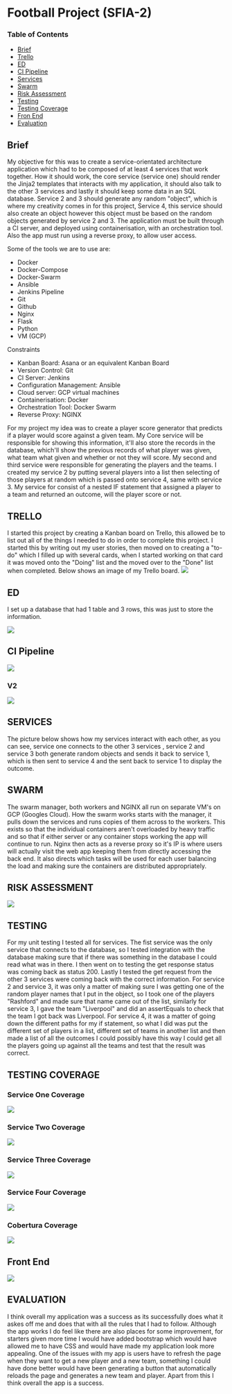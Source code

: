 # Football Project (SFIA-2)

### Table of Contents
- [Brief](#brief)
- [Trello](#trello)
- [ED](#ED)
- [CI Pipeline](#ci=pipeline)
- [Services](#services)
- [Swarm](#swarm)
- [Risk Assessment](#risk-assessment)
- [Testing](#testing)
- [Testing Coverage](testing-coverage)
- [Fron End](#front-end)
- [Evaluation](#evaluation)

## Brief
My objective for this was to create a service-orientated architecture application which had to be composed of at least 4 services that work together. How it should work, the core service (service one) should render the Jinja2 templates that interacts with my application, it should also talk to the other 3 services and lastly it should keep some data in an SQL database. Service 2 and 3 should generate any random "object", which is where my creativity comes in for this project, Service 4, this service should also create an object however this object must be based on the random objects generated by service 2 and 3. The application must be built through a CI server, and deployed using containerisation, with an orchestration tool. Also the app must run using a reverse proxy, to allow user access.

Some of the tools we are to use are:
- Docker
- Docker-Compose
- Docker-Swarm
- Ansible
- Jenkins Pipeline
- Git
- Github
- Nginx
- Flask
- Python
- VM (GCP)

Constraints
- Kanban Board: Asana or an equivalent Kanban Board
- Version Control: Git
- CI Server: Jenkins
- Configuration Management: Ansible
- Cloud server: GCP virtual machines
- Containerisation: Docker
- Orchestration Tool: Docker Swarm
- Reverse Proxy: NGINX

For my project my idea was to create a player score generator that predicts if a player would score against a given team. My Core service will be responsible for showing this information, it'll also store the records in the database, which'll show the previous records of what player was given, what team what given and whether or not they will score. My second and third service were responsible for generating the players and the teams. I created my service 2 by putting several players into a list then selecting of those players at random which is passed onto service 4, same with service 3. My service for consist of a nested IF statement that assigned a player to a team and returned an outcome, will the player score or not.

## TRELLO
I started this project by creating a Kanban board on Trello, this allowed be to list out all of the things I needed to do in order to complete this project. I started this by writing out my user stories, then moved on to creating a "to-do" which I filled up with several cards, when I started working on that card it was moved onto the "Doing" list and the moved over to the "Done" list when completed. Below shows an image of my Trello board.
![](images/footballtrelloboard.png)

## ED
I set up a database that had 1 table and 3 rows, this was just to store the information.

![](images/footballED.png)

## CI Pipeline
![](images/footballPipline1.png)

### V2

![](images/footballPipeline2.png)


## SERVICES
The picture below shows how my services interact with each other, as you can see, service one connects to the other 3 services , service 2 and service 3 both generate random objects and sends it back to service 1, which is then sent to service 4 and the sent back to service 1 to display the outcome.

## SWARM
The swarm manager,  both workers and NGINX all run on separate VM's on GCP (Googles Cloud). How the swarm works starts with the manager, it pulls down the services and runs copies of them across to the workers. This exists so that the individual containers aren't overloaded by heavy traffic and so that if either server or any container stops working the app will continue to run. Nginx then acts as a reverse proxy so it's IP is where users will actually visit the web app keeping them from directly accessing the back end. It also directs which tasks will be used for each user balancing the load and making sure the containers are distributed appropriately.



## RISK ASSESSMENT

![](images/footballRisk.png)

## TESTING
For my unit testing I tested all for services. The fist service was the only service that connects to the database, so I tested integration with the database making sure that if there was something in the database I could read what was in there. I then went on to testing the get response status was coming back as status 200. Lastly I tested the get request from the other 3 services were coming back with the correct information.
For service 2 and service 3, it was only a matter of making sure I was getting one of the random player names that I put in the object, so I took one of the players "Rashford" and made sure that name came out of the list, similarly for service 3, I gave the team "Liverpool" and did an assertEquals to check that the team I got back was Liverpool.
For service 4, it was a matter of going down the different paths for my if statement, so what I did was put the different set of players in a list, different set of teams in another list and then made a list of all the outcomes I could possibly have this way I could get all the players going up against all the teams and test that the result was correct.


## TESTING COVERAGE

### Service One Coverage
![](images/outcomeCovReport.png)

### Service Two Coverage
![](images/playerCovReport.png)

### Service Three Coverage
![](images/TeamCovReport.png)

### Service Four Coverage
![](images/ResultCovReport.png)

### Cobertura Coverage
![](images/CoberturaCovReport.png)


## Front End

![](images/footballFrontend.png)


## EVALUATION
I think overall my application was a success as its successfully does what it askes off me and does that with all the rules that I had to follow. Although the app works I do feel like there are also places for some improvement, for starters given more time I would have added bootstrap which would have allowed me to have CSS and would have made my application look more appealing. One of the issues with my app is users have to refresh the page when they want to get a new player and a new team, something I could have done better would have been generating a button that automatically reloads the page and generates a new team and player. Apart from this I think overall the app is a success.


